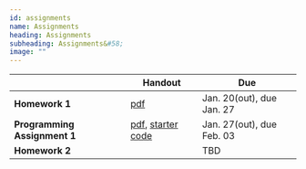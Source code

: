 ```yaml
---
id: assignments
name: Assignments
heading: Assignments
subheading: Assignments&#58;
image: ""
---
```


|           | Handout                | Due
|-----------|------------------------|---------
| **Homework 1**   |  [pdf](/assets/misc/HW01.pdf)        | Jan. 20(out), due Jan. 27 
| **Programming Assignment 1**   | [pdf](/assets/misc/PA01.pdf), [starter code](/assets/misc/a1-code.zip)       | Jan. 27(out), due Feb. 03 
| **Homework 2**   |          | TBD 
  
